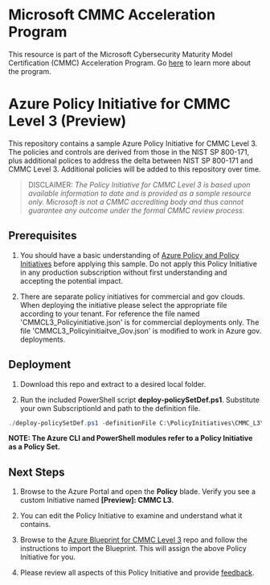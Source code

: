 # Microsoft CMMC Acceleration Program
This resource is part of the Microsoft Cybersecurity Maturity Model Certification (CMMC) Acceleration Program. Go [here](https://aka.ms/CMMCResponse) to learn more about the program.

# Azure Policy Initiative for CMMC Level 3 (Preview)
This repository contains a sample Azure Policy Initiative for CMMC Level 3.  The policies and controls are derived from those in the NIST SP 800-171, plus additional polices to address the delta between NIST SP 800-171 and CMMC Level 3.  Additional policies will be added to this repository over time.

>DISCLAIMER: _The Policy Initiative for CMMC Level 3 is based upon available information to date and is provided as a sample resource only. Microsoft is not a CMMC accrediting body and thus cannot guarantee any outcome under the formal CMMC review process._

## Prerequisites
1. You should have a basic understanding of [Azure Policy and Policy Initiatives](https://azure.microsoft.com/en-us/services/azure-policy/) before applying this sample. Do not apply this Policy Initiative in any production subscription without first understanding and accepting the potential impact.

2. There are separate policy initiatives for commercial and gov clouds.  When deploying the initiative please select the appropriate file according to your tenant.  For reference the file named 'CMMCL3_Policyinitiative.json' is for commercial deployments only.  The file 'CMMCL3_Policyinitiaitve_Gov.json' is modified to work in Azure gov. deployments.
  
## Deployment
1. Download this repo and extract to a desired local folder.

2. Run the included PowerShell script **deploy-policySetDef.ps1**. Substitute your own SubscriptionId and path to the definition file.
  ```powershell
  ./deploy-policySetDef.ps1 -definitionFile C:\PolicyInitiatives\CMMC_L3\CMMCL3_Policyinitiative.json -subscriptionId 00000000-0000-0000-0000-000000000000
  ```
  **NOTE: The Azure CLI and PowerShell modules refer to a Policy Initiative as a Policy Set.**
  
 ## Next Steps
1. Browse to the Azure Portal and open the **Policy** blade. Verify you see a custom Initiative named **[Preview]: CMMC L3**.

2. You can edit the Policy Initiative to examine and understand what it contains.

3. Browse to the [Azure Blueprint for CMMC Level 3](https://github.com/adamdimopoulos/Blueprints) repo and follow the instructions to import the Blueprint. This will assign the above Policy Initiative for you.

4. Please review all aspects of this Policy Initiative and provide [feedback](https://aka.ms/feedbackazureblueprintcmmc).
  

